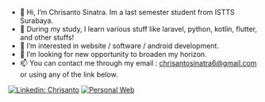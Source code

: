 - 👋 Hi, I’m Chrisanto Sinatra. Im a last semester student from ISTTS Surabaya.
- 🌱 During my study, I learn various stuff like laravel, python, kotlin, flutter, and other stuffs!
- 👀 I’m interested in website / software / android development.
- 💞️ I’m looking for new opportunity to broaden my horizon.
- 📫 You can contact me through my email : chrisantosinatra6@gmail.com or using any of the link below.

[![Linkedin: Chrisanto](https://img.shields.io/badge/-Chrisanto-blue?style=flat-square&logo=Linkedin&logoColor=white&link=https://www.linkedin.com/in/chrisanto-sinatra/)](https://www.linkedin.com/in/chrisanto-sinatra/)
[![Personal Web](https://img.shields.io/badge/-Personal%20Web-black?style=flat-square&logo=github&logoColor=white&link=https://clovinlee.github.io/)](https://clovinlee.github.io/)


<!---
Clovinlee/Clovinlee is a ✨ special ✨ repository because its `README.md` (this file) appears on your GitHub profile.
You can click the Preview link to take a look at your changes.
--->
